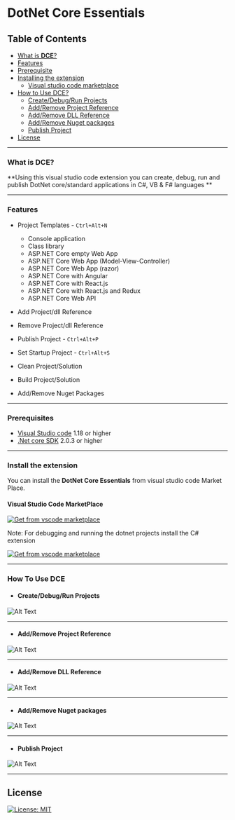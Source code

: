 # **DotNet Core Essentials**

## Table of Contents
* [What is **DCE**?](#what-is-DCE?)
* [Features](#features)
* [Prerequisite](#prerequisites)
* [Installing the extension](#install-the-extension)
    * [Visual studio code marketplace](#visual-studio-code-marketplace)
* [How to Use DCE?](#How-To-Use-DCE)
    * [Create/Debug/Run Projects](#Create/Debug/Run-Projects)
    * [Add/Remove Project Reference](#Add-Remove-Project-Reference)
    * [Add/Remove DLL Reference](#Add-Remove-DLL-Reference)
    * [Add/Remove Nuget packages](#Add/Remove-Nuget-packages)
    * [Publish Project](#Publish-Project)
* [License](#license)

---

### **What is DCE?**

**Using this visual studio code extension you can create, debug, run and publish DotNet core/standard applications in C#, VB & F# languages **

---

### **Features**
- Project Templates - `Ctrl+Alt+N`
    - Console application
    - Class library
    - ASP.NET Core empty Web App
    - ASP.NET Core Web App (Model-View-Controller)
    - ASP.NET Core Web App (razor)
    - ASP.NET Core with Angular
    - ASP.NET Core with React.js
    - ASP.NET Core with React.js and Redux
    - ASP.NET Core Web API

- Add Project/dll Reference

- Remove Project/dll Reference

- Publish Project - `Ctrl+Alt+P`

- Set Startup Project - `Ctrl+Alt+S`
    
- Clean Project/Solution

- Build Project/Solution

- Add/Remove Nuget Packages

---

### **Prerequisites**
  - [Visual Studio code](https://code.visualstudio.com/download) 1.18 or higher
  - [.Net core SDK](https://www.microsoft.com/net/download/windows) 2.0.3 or higher
  
---

### **Install the extension**

You can install the **DotNet Core Essentials** from visual studio code Market Place.

#### Visual Studio Code MarketPlace
[![ Get from vscode marketplace](/images/DCEExt.png)](https://marketplace.visualstudio.com/items?itemName=kishoreithadi.dotnet-core-essentials)

Note: For debugging and running the dotnet projects install the C# extension

[![ Get from vscode marketplace](/images/CSharp.png)](https://marketplace.visualstudio.com/items?itemName=ms-vscode.csharp)

---

### **How To Use DCE**

- #### Create/Debug/Run Projects

![Alt Text](/images/createproject.gif)
     
---

- #### Add/Remove Project Reference

![Alt Text](/images/projectref.gif)
 
---

- #### Add/Remove DLL Reference

![Alt Text](/images/dllref.gif)
 
---

- #### Add/Remove Nuget packages

![Alt Text](/images/nuget.gif)
 
---

- #### Publish Project

![Alt Text](/images/publish.gif)

---


## License

[![License: MIT](https://img.shields.io/badge/License-MIT-yellow.svg)](LICENSE)

